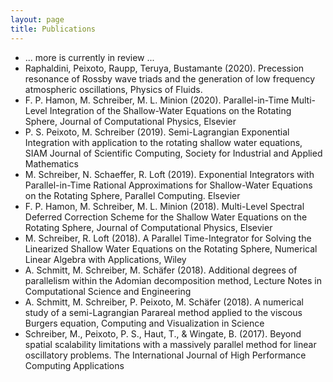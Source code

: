```yaml
---
layout: page
title: Publications
---
```



 * ... more is currently in review ...
 * Raphaldini, Peixoto, Raupp, Teruya, Bustamante (2020). Precession resonance of Rossby wave triads and the generation of low frequency atmospheric oscillations, Physics of Fluids.
 * F. P. Hamon, M. Schreiber, M. L. Minion (2020). Parallel-in-Time Multi-Level Integration of the Shallow-Water Equations on the Rotating Sphere, Journal of Computational Physics, Elsevier
 * P. S. Peixoto, M. Schreiber (2019). Semi-Lagrangian Exponential Integration with application to the rotating shallow water equations, SIAM Journal of Scientific Computing, Society for Industrial and Applied Mathematics
 * M. Schreiber, N. Schaeffer, R. Loft (2019). Exponential Integrators with Parallel-in-Time Rational Approximations for Shallow-Water Equations on the Rotating Sphere, Parallel Computing. Elsevier
 * F. P. Hamon, M. Schreiber, M. L. Minion (2018). Multi-Level Spectral Deferred Correction Scheme for the Shallow Water Equations on the Rotating Sphere, Journal of Computational Physics, Elsevier
 * M. Schreiber, R. Loft (2018). A Parallel Time-Integrator for Solving the Linearized Shallow Water Equations on the Rotating Sphere, Numerical Linear Algebra with Applications, Wiley
 * A. Schmitt, M. Schreiber, M. Schäfer (2018). Additional degrees of parallelism within the Adomian decomposition method, Lecture Notes in Computational Science and Engineering
 * A. Schmitt, M. Schreiber, P. Peixoto, M. Schäfer (2018). A numerical study of a semi-Lagrangian Parareal method applied to the viscous Burgers equation, Computing and Visualization in Science
 * Schreiber, M., Peixoto, P. S., Haut, T., & Wingate, B. (2017). Beyond spatial scalability limitations with a massively parallel method for linear oscillatory problems. The International Journal of High Performance Computing Applications
